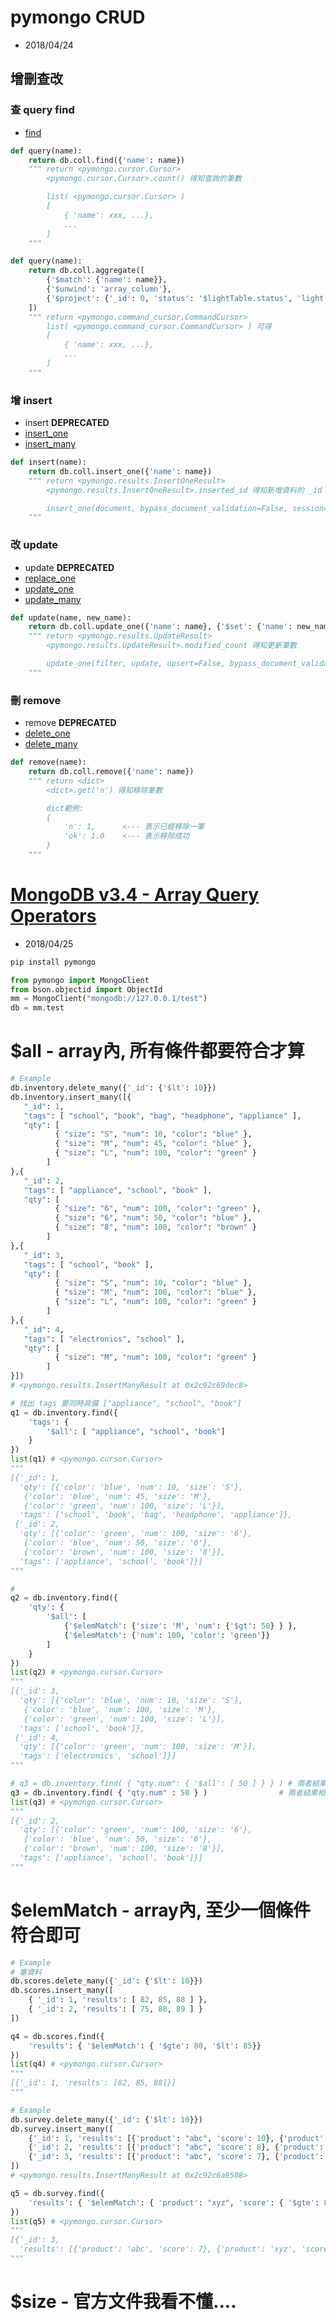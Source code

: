 # pymongo CRUD

- 2018/04/24


## 增刪查改

### 查 query find

- [find](https://api.mongodb.com/python/current/api/pymongo/collection.html?highlight=update_one#pymongo.collection.Collection.find)

```py
def query(name):
    return db.coll.find({'name': name})
    """ return <pymongo.cursor.Cursor>
        <pymongo.cursor.Cursor>.count() 得知查詢的筆數

        list( <pymongo.cursor.Cursor> )
        [
            { 'name': xxx, ...}, 
            ...
        ]
    """
```

```py
def query(name):
    return db.coll.aggregate([
        {'$match': {'name': name}},
        {'$unwind': 'array_column'},
        {'$project': {'_id': 0, 'status': '$lightTable.status', 'light': '$lightTable.light', 'color': '$lightTable.color'}},
    ])
    """ return <pymongo.command_cursor.CommandCursor>
        list( <pymongo.command_cursor.CommandCursor> ) 可得
        [
            { 'name': xxx, ...}, 
            ...
        ]
    """ 
```


### 增 insert

- insert  **DEPRECATED**
- [insert_one](https://api.mongodb.com/python/current/api/pymongo/collection.html?highlight=update_one#pymongo.collection.Collection.insert_one)
- [insert_many](https://api.mongodb.com/python/current/api/pymongo/collection.html?highlight=update_one#pymongo.collection.Collection.insert_many)

```py
def insert(name):
    return db.coll.insert_one({'name': name})
    """ return <pymongo.results.InsertOneResult>
        <pymongo.results.InsertOneResult>.inserted_id 得知新增資料的 _id

        insert_one(document, bypass_document_validation=False, session=None)
    """
```


### 改 update

- update **DEPRECATED**
- [replace_one](https://api.mongodb.com/python/current/api/pymongo/collection.html?highlight=update_one#pymongo.collection.Collection.replace_one)
- [update_one](https://api.mongodb.com/python/current/api/pymongo/collection.html?highlight=update_one#pymongo.collection.Collection.update_one)
- [update_many](https://api.mongodb.com/python/current/api/pymongo/collection.html?highlight=update_one#pymongo.collection.Collection.update_many)

```py
def update(name, new_name):
    return db.coll.update_one({'name': name}, {'$set': {'name': new_name}})
    """ return <pymongo.results.UpdateResult>
        <pymongo.results.UpdateResult>.modified_count 得知更新筆數

        update_one(filter, update, upsert=False, bypass_document_validation=False, collation=None, array_filters=None, session=None)
    """
```


### 刪 remove

- remove **DEPRECATED**
- [delete_one](https://api.mongodb.com/python/current/api/pymongo/collection.html?highlight=update_one#pymongo.collection.Collection.delete_one)
- [delete_many](https://api.mongodb.com/python/current/api/pymongo/collection.html?highlight=update_one#pymongo.collection.Collection.delete_many)

```py
def remove(name):
    return db.coll.remove({'name': name})
    """ return <dict>
        <dict>.get('n') 得知移除筆數

        dict範例:
        {
            'n': 1,      <--- 表示已經移除一筆
            'ok': 1.0    <--- 表示移除成功
        }
    """
```


# [MongoDB v3.4 - Array Query Operators](https://docs.mongodb.com/v3.4/reference/operator/query-array/)
- 2018/04/25

```sh
pip install pymongo
```


```py
from pymongo import MongoClient
from bson.objectid import ObjectId
mm = MongoClient("mongodb://127.0.0.1/test")
db = mm.test
```


# $all - array內, 所有條件都要符合才算

```py
# Example
db.inventory.delete_many({'_id': {'$lt': 10}})
db.inventory.insert_many([{
   "_id": 1,
   "tags": [ "school", "book", "bag", "headphone", "appliance" ],
   "qty": [
          { "size": "S", "num": 10, "color": "blue" },
          { "size": "M", "num": 45, "color": "blue" },
          { "size": "L", "num": 100, "color": "green" }
        ]
},{
   "_id": 2,
   "tags": [ "appliance", "school", "book" ],
   "qty": [
          { "size": "6", "num": 100, "color": "green" },
          { "size": "6", "num": 50, "color": "blue" },
          { "size": "8", "num": 100, "color": "brown" }
        ]
},{
   "_id": 3,
   "tags": [ "school", "book" ],
   "qty": [
          { "size": "S", "num": 10, "color": "blue" },
          { "size": "M", "num": 100, "color": "blue" },
          { "size": "L", "num": 100, "color": "green" }
        ]
},{
   "_id": 4,
   "tags": [ "electronics", "school" ],
   "qty": [
          { "size": "M", "num": 100, "color": "green" }
        ]
}])
# <pymongo.results.InsertManyResult at 0x2c92c69dec8>
```

```py
# 找出 tags 要同時具備 ["appliance", "school", "book"]
q1 = db.inventory.find({
    'tags': {
        '$all': [ "appliance", "school", "book"]
    }
})
list(q1) # <pymongo.cursor.Cursor>
"""
[{'_id': 1,
  'qty': [{'color': 'blue', 'num': 10, 'size': 'S'},
   {'color': 'blue', 'num': 45, 'size': 'M'},
   {'color': 'green', 'num': 100, 'size': 'L'}],
  'tags': ['school', 'book', 'bag', 'headphone', 'appliance']},
 {'_id': 2,
  'qty': [{'color': 'green', 'num': 100, 'size': '6'},
   {'color': 'blue', 'num': 50, 'size': '6'},
   {'color': 'brown', 'num': 100, 'size': '8'}],
  'tags': ['appliance', 'school', 'book']}]
"""
```

```py
# 
q2 = db.inventory.find({
    'qty': {
        '$all': [
            {'$elemMatch': {'size': 'M', 'num': {'$gt': 50} } },
            {'$elemMatch': {'num': 100, 'color': 'green'}}
        ]
    }
})
list(q2) # <pymongo.cursor.Cursor>
"""
[{'_id': 3,
  'qty': [{'color': 'blue', 'num': 10, 'size': 'S'},
   {'color': 'blue', 'num': 100, 'size': 'M'},
   {'color': 'green', 'num': 100, 'size': 'L'}],
  'tags': ['school', 'book']},
 {'_id': 4,
  'qty': [{'color': 'green', 'num': 100, 'size': 'M'}],
  'tags': ['electronics', 'school']}]
"""
```

```py
# q3 = db.inventory.find( { "qty.num": { '$all': [ 50 ] } } ) # 兩者結果相同
q3 = db.inventory.find( { "qty.num" : 50 } )                # 兩者結果相同
list(q3) # <pymongo.cursor.Cursor>
"""
[{'_id': 2,
  'qty': [{'color': 'green', 'num': 100, 'size': '6'},
   {'color': 'blue', 'num': 50, 'size': '6'},
   {'color': 'brown', 'num': 100, 'size': '8'}],
  'tags': ['appliance', 'school', 'book']}]
"""
```



# $elemMatch - array內, 至少一個條件符合即可

```py
# Example
# 塞資料
db.scores.delete_many({'_id': {'$lt': 10}})
db.scores.insert_many([
    { '_id': 1, 'results': [ 82, 85, 88 ] },
    { '_id': 2, 'results': [ 75, 88, 89 ] }
])
```

```py
q4 = db.scores.find({
    'results': { '$elemMatch': { '$gte': 80, '$lt': 85}}
}) 
list(q4) # <pymongo.cursor.Cursor>
"""
[{'_id': 1, 'results': [82, 85, 88]}]
"""
```


```py
# Example
db.survey.delete_many({'_id': {'$lt': 10}})
db.survey.insert_many([
    {'_id': 1, 'results': [{'product': "abc", 'score': 10}, {'product': "xyz", 'score': 5}]},
    {'_id': 2, 'results': [{'product': "abc", 'score': 8}, {'product': "xyz", 'score': 7}]},
    {'_id': 3, 'results': [{'product': "abc", 'score': 7}, {'product': "xyz", 'score': 8}]}
])
# <pymongo.results.InsertManyResult at 0x2c92c6a9508>
```

```py
q5 = db.survey.find({
    'results': { '$elemMatch': { 'product': "xyz", 'score': { '$gte': 8 } } } 
})
list(q5) # <pymongo.cursor.Cursor>
"""
[{'_id': 3,
  'results': [{'product': 'abc', 'score': 7}, {'product': 'xyz', 'score': 8}]}]
"""
```

# $size - 官方文件我看不懂....

